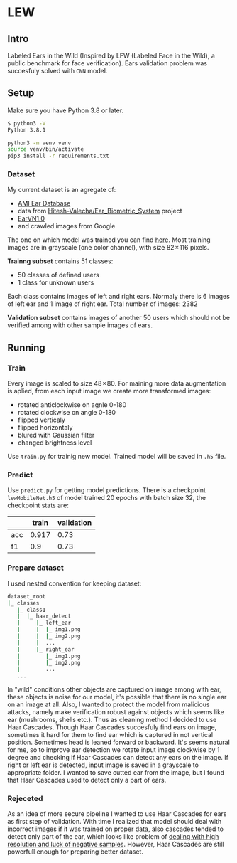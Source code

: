 # LEW

## Intro

Labeled Ears in the Wild (Inspired by LFW (Labeled Face in the Wild), a public benchmark for face verification). 
Ears validation problem was succesfuly solved with `CNN` model.

## Setup

Make sure you have Python 3.8 or later.

```bash
$ python3 -V
Python 3.8.1
```

```bash
python3 -m venv venv
source venv/bin/activate
pip3 install -r requirements.txt
```

### Dataset

My current dataset is an agregate of:

* [AMI Ear Database](http://ctim.ulpgc.es/research_works/ami_ear_database/)
* data from [Hitesh-Valecha/Ear_Biometric_System](https://github.com/Hitesh-Valecha/Ear_Biometric_System) project
* [EarVN1.0](https://data.mendeley.com/datasets/yws3v3mwx3/3)
* and crawled images from Google

The one on which model was trained you can find [here](https://drive.google.com/drive/folders/1K_n_zNj7RtztijhiXKZ41kVMW8oky-44?usp=sharing).
Most training images are in grayscale (one color channel), with size 82 × 116 pixels.

**Trainng subset** contains 51 classes:

* 50 classes of defined users
* 1 class for unknown users

Each class contains images of left and right ears. Normaly there is 6 images of left ear and 1 image of right ear.
Total number of images: 2382

**Validation subset** contains images of another 50 users which should not be verified among with other sample images of ears.

## Running

### Train

Every image is scaled to size 48 × 80. For maining more data augmentation is aplied, from each input image we create more transformed images:

* rotated anticlockwise on agnle 0-180
* rotated clockwise on angle 0-180
* flipped verticaly 
* flipped horizontaly
* blured with Gaussian filter
* changed brightness level

Use `train.py` for trainig new model.
Trained model will be saved in `.h5` file.

### Predict

Use `predict.py` for getting model predictions. There is a checkpoint `lewMobileNet.h5` of model trained 20 epochs with batch size 32, the checkpoint stats are:

||train|validation|
|---|---|---|
|acc|0.917|0.73|
|f1|0.9|0.73|

### Prepare dataset

I used nested convention for keeping dataset:

```bash
dataset_root
|_ classes
   |_ class1
   |  |_ haar_detect
   |     |_ left_ear
   |     |  |_ img1.png
   |     |  |_ img2.png
   |     |  ...
   |     |_ right_ear
   |        |_ img1.png
   |        |_ img2.png
   |        ...
   ...
```

In "wild" conditions other objects are captured on image among with ear, these objects is noise for our model, it's possible that there is no single ear on an image at all. Also, I wanted to protect the model from malicious attacks, namely make verification robust against objects which seems like ear (mushrooms, shells etc.). Thus as cleaning method I decided to use Haar Cascades.
Though Haar Cascades succesfuly find ears on image, sometimes it hard for them to find ear which is captured in not vertical position. Sometimes head is leaned forward or backward. It's seems natural for me, so to improve ear detection we rotate input image clockwise by 1 degree and checking if Haar Cascades can detect any ears on the image.
If right or left ear is detected, input image is saved in a grayscale to appropriate folder. I wanted to save cutted ear from the image, but I found that Haar Cascades used to detect only a part of ears.

### Rejeceted

As an idea of more secure pipeline I wanted to use Haar Cascades for ears as first step of validation.
With time I realized that model should deal with incorrect images if it was trained on proper data, also cascades tended to detect only part of the ear, which looks like problem of [dealing with high resolution and luck of negative samples](https://stackoverflow.com/questions/27196407/bad-trained-cascade-in-opencv). However, Haar Cascades are still powerfull enough for preparing better dataset.
